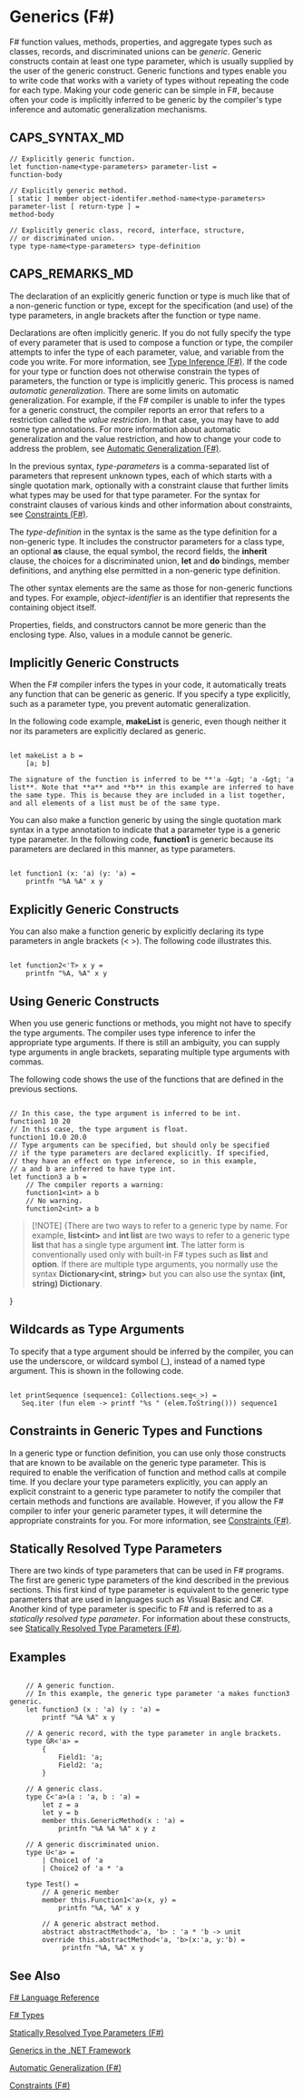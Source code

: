 # Generics (F#)

F# function values, methods, properties, and aggregate types such as classes, records, and discriminated unions can be *generic*. Generic constructs contain at least one type parameter, which is usually supplied by the user of the generic construct. Generic functions and types enable you to write code that works with a variety of types without repeating the code for each type. Making your code generic can be simple in F#, because often your code is implicitly inferred to be generic by the compiler's type inference and automatic generalization mechanisms.


## CAPS_SYNTAX_MD

```
// Explicitly generic function.
let function-name<type-parameters> parameter-list =
function-body

// Explicitly generic method.
[ static ] member object-identifer.method-name<type-parameters> parameter-list [ return-type ] =
method-body

// Explicitly generic class, record, interface, structure,
// or discriminated union.
type type-name<type-parameters> type-definition
```

## CAPS_REMARKS_MD
The declaration of an explicitly generic function or type is much like that of a non-generic function or type, except for the specification (and use) of the type parameters, in angle brackets after the function or type name.

Declarations are often implicitly generic. If you do not fully specify the type of every parameter that is used to compose a function or type, the compiler attempts to infer the type of each parameter, value, and variable from the code you write. For more information, see [Type Inference &#40;F&#35;&#41;](Type+Inference+%28F%23%29.md). If the code for your type or function does not otherwise constrain the types of parameters, the function or type is implicitly generic. This process is named *automatic generalization*. There are some limits on automatic generalization. For example, if the F# compiler is unable to infer the types for a generic construct, the compiler reports an error that refers to a restriction called the *value restriction*. In that case, you may have to add some type annotations. For more information about automatic generalization and the value restriction, and how to change your code to address the problem, see [Automatic Generalization &#40;F&#35;&#41;](Automatic+Generalization+%28F%23%29.md).

In the previous syntax, *type-parameters* is a comma-separated list of parameters that represent unknown types, each of which starts with a single quotation mark, optionally with a constraint clause that further limits what types may be used for that type parameter. For the syntax for constraint clauses of various kinds and other information about constraints, see [Constraints &#40;F&#35;&#41;](Constraints+%28F%23%29.md).

The *type-definition* in the syntax is the same as the type definition for a non-generic type. It includes the constructor parameters for a class type, an optional **as** clause, the equal symbol, the record fields, the **inherit** clause, the choices for a discriminated union, **let** and **do** bindings, member definitions, and anything else permitted in a non-generic type definition.

The other syntax elements are the same as those for non-generic functions and types. For example, *object-identifier* is an identifier that represents the containing object itself.

Properties, fields, and constructors cannot be more generic than the enclosing type. Also, values in a module cannot be generic.


## Implicitly Generic Constructs
When the F# compiler infers the types in your code, it automatically treats any function that can be generic as generic. If you specify a type explicitly, such as a parameter type, you prevent automatic generalization.

In the following code example, **makeList** is generic, even though neither it nor its parameters are explicitly declared as generic.

```

let makeList a b =
    [a; b]
```

    The signature of the function is inferred to be **'a -&gt; 'a -&gt; 'a list**. Note that **a** and **b** in this example are inferred to have the same type. This is because they are included in a list together, and all elements of a list must be of the same type.

You can also make a function generic by using the single quotation mark syntax in a type annotation to indicate that a parameter type is a generic type parameter. In the following code, **function1** is generic because its parameters are declared in this manner, as type parameters.

```

let function1 (x: 'a) (y: 'a) =
    printfn "%A %A" x y
```

    
## Explicitly Generic Constructs
You can also make a function generic by explicitly declaring its type parameters in angle brackets (&lt; &gt;). The following code illustrates this.

```

let function2<'T> x y =
    printfn "%A, %A" x y
```

    
## Using Generic Constructs
When you use generic functions or methods, you might not have to specify the type arguments. The compiler uses type inference to infer the appropriate type arguments. If there is still an ambiguity, you can supply type arguments in angle brackets, separating multiple type arguments with commas.

The following code shows the use of the functions that are defined in the previous sections.

```

// In this case, the type argument is inferred to be int.
function1 10 20
// In this case, the type argument is float.
function1 10.0 20.0
// Type arguments can be specified, but should only be specified
// if the type parameters are declared explicitly. If specified,
// they have an effect on type inference, so in this example,
// a and b are inferred to have type int. 
let function3 a b =
    // The compiler reports a warning:
    function1<int> a b
    // No warning.
    function2<int> a b
```

    
>[!NOTE] {There are two ways to refer to a generic type by name. For example, **list&lt;int&gt;** and **int list** are two ways to refer to a generic type **list** that has a single type argument **int**. The latter form is conventionally used only with built-in F# types such as **list** and **option**. If there are multiple type arguments, you normally use the syntax **Dictionary&lt;int, string&gt;** but you can also use the syntax **(int, string) Dictionary**.

}

## Wildcards as Type Arguments
To specify that a type argument should be inferred by the compiler, you can use the underscore, or wildcard symbol (_), instead of a named type argument. This is shown in the following code.

```

let printSequence (sequence1: Collections.seq<_>) =
   Seq.iter (fun elem -> printf "%s " (elem.ToString())) sequence1
```

    
## Constraints in Generic Types and Functions
In a generic type or function definition, you can use only those constructs that are known to be available on the generic type parameter. This is required to enable the verification of function and method calls at compile time. If you declare your type parameters explicitly, you can apply an explicit constraint to a generic type parameter to notify the compiler that certain methods and functions are available. However, if you allow the F# compiler to infer your generic parameter types, it will determine the appropriate constraints for you. For more information, see [Constraints &#40;F&#35;&#41;](Constraints+%28F%23%29.md).


## Statically Resolved Type Parameters
There are two kinds of type parameters that can be used in F# programs. The first are generic type parameters of the kind described in the previous sections. This first kind of type parameter is equivalent to the generic type parameters that are used in languages such as Visual Basic and C#. Another kind of type parameter is specific to F# and is referred to as a *statically resolved type parameter*. For information about these constructs, see [Statically Resolved Type Parameters &#40;F&#35;&#41;](Statically+Resolved+Type+Parameters+%28F%23%29.md).


## Examples
```

    // A generic function.
    // In this example, the generic type parameter 'a makes function3 generic.
    let function3 (x : 'a) (y : 'a) =
        printf "%A %A" x y

    // A generic record, with the type parameter in angle brackets.
    type GR<'a> = 
        {
            Field1: 'a;
            Field2: 'a;
        }

    // A generic class.
    type C<'a>(a : 'a, b : 'a) =
        let z = a
        let y = b
        member this.GenericMethod(x : 'a) =
            printfn "%A %A %A" x y z

    // A generic discriminated union.
    type U<'a> =
        | Choice1 of 'a
        | Choice2 of 'a * 'a

    type Test() =
        // A generic member
        member this.Function1<'a>(x, y) =
            printfn "%A, %A" x y

        // A generic abstract method.
        abstract abstractMethod<'a, 'b> : 'a * 'b -> unit
        override this.abstractMethod<'a, 'b>(x:'a, y:'b) =
             printfn "%A, %A" x y
```

    
## See Also
[F&#35; Language Reference](F%23+Language+Reference.md)

[F&#35; Types](F%23+Types.md)

[Statically Resolved Type Parameters &#40;F&#35;&#41;](Statically+Resolved+Type+Parameters+%28F%23%29.md)

[Generics in the .NET Framework](https://msdn.microsoft.com/en-us/library/ms172192.aspx)

[Automatic Generalization &#40;F&#35;&#41;](Automatic+Generalization+%28F%23%29.md)

[Constraints &#40;F&#35;&#41;](Constraints+%28F%23%29.md)

